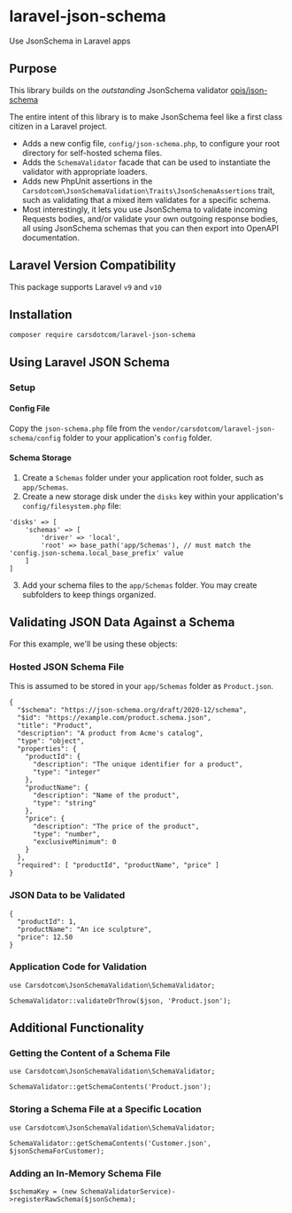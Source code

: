 # laravel-json-schema
Use JsonSchema in Laravel apps

## Purpose

This library builds on the _outstanding_ JsonSchema validator [opis/json-schema](https://opis.io/json-schema/)

The entire intent of this library is to make JsonSchema feel like a first class citizen in a Laravel project.

- Adds a new config file, `config/json-schema.php`, to configure your root directory for self-hosted schema files.
- Adds the `SchemaValidator` facade that can be used to instantiate the validator with appropriate loaders.
- Adds new PhpUnit assertions in the `Carsdotcom\JsonSchemaValidation\Traits\JsonSchemaAssertions` trait, such as validating that a mixed item validates for a specific schema.
- Most interestingly, it lets you use JsonSchema to validate incoming Requests bodies, and/or validate your own outgoing response bodies, all using JsonSchema schemas that you can then export into OpenAPI documentation.

## Laravel Version Compatibility

This package supports Laravel `v9` and `v10`

## Installation

```
composer require carsdotcom/laravel-json-schema
```

## Using Laravel JSON Schema

### Setup

#### Config File
Copy the `json-schema.php` file from the `vendor/carsdotcom/laravel-json-schema/config` folder to your application's `config` folder.

#### Schema Storage
1. Create a `Schemas` folder under your application root folder, such as `app/Schemas`.
2. Create a new storage disk under the `disks` key within your application's `config/filesystem.php` file:

```
'disks' => [
    'schemas' => [
        'driver' => 'local',
        'root' => base_path('app/Schemas'), // must match the 'config.json-schema.local_base_prefix' value
    ]
]
```
3. Add your schema files to the `app/Schemas` folder. You may create subfolders to keep things organized.

## Validating JSON Data Against a Schema

For this example, we'll be using these objects:

### Hosted JSON Schema File

This is assumed to be stored in your `app/Schemas` folder as `Product.json`.

```
{
  "$schema": "https://json-schema.org/draft/2020-12/schema",
  "$id": "https://example.com/product.schema.json",
  "title": "Product",
  "description": "A product from Acme's catalog",
  "type": "object",
  "properties": {
    "productId": {
      "description": "The unique identifier for a product",
      "type": "integer"
    },
    "productName": {
      "description": "Name of the product",
      "type": "string"
    },
    "price": {
      "description": "The price of the product",
      "type": "number",
      "exclusiveMinimum": 0
    }
  },
  "required": [ "productId", "productName", "price" ]
}
```

### JSON Data to be Validated

```
{
  "productId": 1,
  "productName": "An ice sculpture",
  "price": 12.50
}
```

### Application Code for Validation

```
use Carsdotcom\JsonSchemaValidation\SchemaValidator;

SchemaValidator::validateOrThrow($json, 'Product.json');
```

## Additional Functionality

### Getting the Content of a Schema File

```
use Carsdotcom\JsonSchemaValidation\SchemaValidator;

SchemaValidator::getSchemaContents('Product.json');
```

### Storing a Schema File at a Specific Location

```
use Carsdotcom\JsonSchemaValidation\SchemaValidator;

SchemaValidator::getSchemaContents('Customer.json', $jsonSchemaForCustomer);
```

### Adding an In-Memory Schema File

```
$schemaKey = (new SchemaValidatorService)->registerRawSchema($jsonSchema);
```
